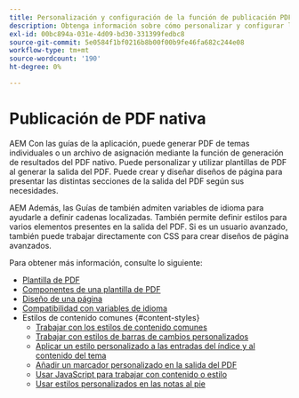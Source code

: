 ```yaml
---
title: Personalización y configuración de la función de publicación PDF nativo
description: Obtenga información sobre cómo personalizar y configurar los distintos componentes de la función de PDF nativo.
exl-id: 00bc894a-031e-4d09-bd30-331399fedbc8
source-git-commit: 5e0584f1bf0216b8b00f00b9fe46fa682c244e08
workflow-type: tm+mt
source-wordcount: '190'
ht-degree: 0%

---
```


# Publicación de PDF nativa

AEM Con las guías de la aplicación, puede generar PDF de temas individuales o un archivo de asignación mediante la función de generación de resultados del PDF nativo. Puede personalizar y utilizar plantillas de PDF al generar la salida del PDF. Puede crear y diseñar diseños de página para presentar las distintas secciones de la salida del PDF según sus necesidades.

AEM Además, las Guías de también admiten variables de idioma para ayudarle a definir cadenas localizadas. También permite definir estilos para varios elementos presentes en la salida del PDF. Si es un usuario avanzado, también puede trabajar directamente con CSS para crear diseños de página avanzados.


Para obtener más información, consulte lo siguiente:
* [Plantilla de PDF](../native-pdf/pdf-template.md)
* [Componentes de una plantilla de PDF](../native-pdf/components-pdf-template.md)
* [Diseño de una página](../native-pdf/design-page-layout.md)
* [Compatibilidad con variables de idioma](../native-pdf/native-pdf-language-variables.md)
* Estilos de contenido comunes {#content-styles}
   * [Trabajar con los estilos de contenido comunes](../native-pdf/stylesheet.md)
   * [Trabajar con estilos de barras de cambios personalizados](../native-pdf/change-bar-style.md)
   * [Aplicar un estilo personalizado a las entradas del índice y al contenido del tema](../native-pdf/custom-style-toc.md)
   * [Añadir un marcador personalizado en la salida del PDF](../native-pdf/add-custom-bookmark.md)
   * [Usar JavaScript para trabajar con contenido o estilo](../native-pdf/use-javascript-content-style.md)
   * [Usar estilos personalizados en las notas al pie](../native-pdf/footnote-number-style.md)
